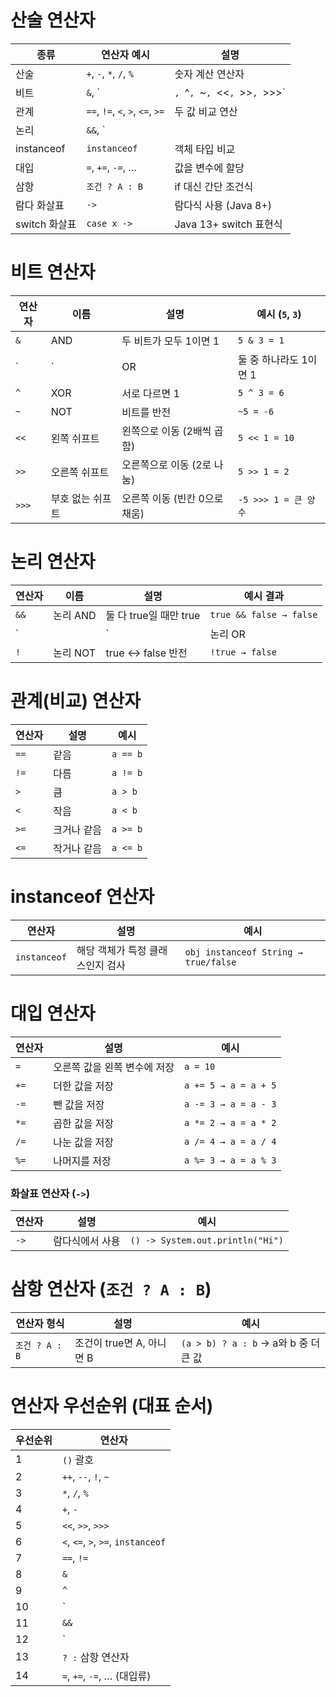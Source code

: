 # 산술 연산자
| 종류         | 연산자 예시        | 설명                          |
|--------------|--------------------|-------------------------------|
| 산술         | `+`, `-`, `*`, `/`, `%` | 숫자 계산 연산자               |
| 비트         | `&`, `|`, `^`, `~`, `<<`, `>>`, `>>>` | 비트 단위 연산 |
| 관계         | `==`, `!=`, `<`, `>`, `<=`, `>=` | 두 값 비교 연산              |
| 논리         | `&&`, `||`, `!`     | boolean 연산                 |
| instanceof   | `instanceof`        | 객체 타입 비교                |
| 대입         | `=`, `+=`, `-=`, …   | 값을 변수에 할당             |
| 삼항         | `조건 ? A : B`      | if 대신 간단 조건식           |
| 람다 화살표  | `->`                | 람다식 사용 (Java 8+)        |
| switch 화살표| `case x ->`         | Java 13+ switch 표현식       |

# 비트 연산자
| 연산자 | 이름          | 설명                                  | 예시 (`5`, `3`)       |
|--------|---------------|---------------------------------------|------------------------|
| `&`    | AND           | 두 비트가 모두 1이면 1                | `5 & 3 = 1`            |
| `|`    | OR            | 둘 중 하나라도 1이면 1                | `5 \| 3 = 7`           |
| `^`    | XOR           | 서로 다르면 1                         | `5 ^ 3 = 6`            |
| `~`    | NOT           | 비트를 반전                           | `~5 = -6`              |
| `<<`   | 왼쪽 쉬프트    | 왼쪽으로 이동 (2배씩 곱함)             | `5 << 1 = 10`          |
| `>>`   | 오른쪽 쉬프트  | 오른쪽으로 이동 (2로 나눔)             | `5 >> 1 = 2`           |
| `>>>`  | 부호 없는 쉬프트 | 오른쪽 이동 (빈칸 0으로 채움)         | `-5 >>> 1 = 큰 양수`   |

# 논리 연산자
| 연산자 | 이름       | 설명                                | 예시 결과           |
|--------|------------|-------------------------------------|---------------------|
| `&&`   | 논리 AND   | 둘 다 true일 때만 true              | `true && false → false` |
| `||`   | 논리 OR    | 둘 중 하나만 true여도 true          | `true || false → true`  |
| `!`    | 논리 NOT   | true ↔ false 반전                   | `!true → false`         |

# 관계(비교) 연산자
| 연산자 | 설명         | 예시         |
|--------|--------------|--------------|
| `==`   | 같음         | `a == b`     |
| `!=`   | 다름         | `a != b`     |
| `>`    | 큼           | `a > b`      |
| `<`    | 작음         | `a < b`      |
| `>=`   | 크거나 같음  | `a >= b`     |
| `<=`   | 작거나 같음  | `a <= b`     |

# instanceof 연산자

| 연산자       | 설명                               | 예시                            |
|--------------|------------------------------------|----------------------------------|
| `instanceof` | 해당 객체가 특정 클래스인지 검사  | `obj instanceof String → true/false` |


# 대입 연산자

| 연산자 | 설명                          | 예시            |
|--------|-------------------------------|-----------------|
| `=`    | 오른쪽 값을 왼쪽 변수에 저장  | `a = 10`        |
| `+=`   | 더한 값을 저장                | `a += 5 → a = a + 5` |
| `-=`   | 뺀 값을 저장                  | `a -= 3 → a = a - 3` |
| `*=`   | 곱한 값을 저장                | `a *= 2 → a = a * 2` |
| `/=`   | 나눈 값을 저장                | `a /= 4 → a = a / 4` |
| `%=`   | 나머지를 저장                 | `a %= 3 → a = a % 3` |


### 화살표 연산자 (`->`)

| 연산자 | 설명               | 예시                             |
|--------|--------------------|----------------------------------|
| `->`   | 람다식에서 사용     | `() -> System.out.println("Hi")` |

# 삼항 연산자 (`조건 ? A : B`)

| 연산자 형식       | 설명                     | 예시                                  |
|-------------------|--------------------------|----------------------------------------|
| `조건 ? A : B`    | 조건이 true면 A, 아니면 B | `(a > b) ? a : b` → a와 b 중 더 큰 값 |


# 연산자 우선순위 (대표 순서)

| 우선순위 | 연산자                        |
|----------|-------------------------------|
| 1        | `()` 괄호                      |
| 2        | `++`, `--`, `!`, `~`           |
| 3        | `*`, `/`, `%`                  |
| 4        | `+`, `-`                       |
| 5        | `<<`, `>>`, `>>>`              |
| 6        | `<`, `<=`, `>`, `>=`, `instanceof` |
| 7        | `==`, `!=`                     |
| 8        | `&`                            |
| 9        | `^`                            |
| 10       | `|`                            |
| 11       | `&&`                           |
| 12       | `||`                           |
| 13       | `? :` 삼항 연산자              |
| 14       | `=`, `+=`, `-=`, … (대입류)     |
